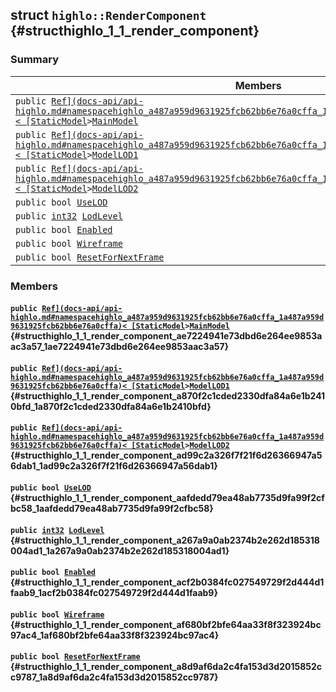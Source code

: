 ## struct `highlo::RenderComponent` {#structhighlo_1_1_render_component}

### Summary

 Members                        | Descriptions                                
--------------------------------|---------------------------------------------
`public `[`Ref](docs-api/api-highlo.md#namespacehighlo_a487a959d9631925fcb62bb6e76a0cffa_1a487a959d9631925fcb62bb6e76a0cffa)< [StaticModel`](docs-api/api-highlo--StaticModel.md#classhighlo_1_1_static_model)` > `[`MainModel`](#structhighlo_1_1_render_component_ae7224941e73dbd6e264ee9853aac3a57_1ae7224941e73dbd6e264ee9853aac3a57) | 
`public `[`Ref](docs-api/api-highlo.md#namespacehighlo_a487a959d9631925fcb62bb6e76a0cffa_1a487a959d9631925fcb62bb6e76a0cffa)< [StaticModel`](docs-api/api-highlo--StaticModel.md#classhighlo_1_1_static_model)` > `[`ModelLOD1`](#structhighlo_1_1_render_component_a870f2c1cded2330dfa84a6e1b2410bfd_1a870f2c1cded2330dfa84a6e1b2410bfd) | 
`public `[`Ref](docs-api/api-highlo.md#namespacehighlo_a487a959d9631925fcb62bb6e76a0cffa_1a487a959d9631925fcb62bb6e76a0cffa)< [StaticModel`](docs-api/api-highlo--StaticModel.md#classhighlo_1_1_static_model)` > `[`ModelLOD2`](#structhighlo_1_1_render_component_ad99c2a326f7f21f6d26366947a56dab1_1ad99c2a326f7f21f6d26366947a56dab1) | 
`public bool `[`UseLOD`](#structhighlo_1_1_render_component_aafdedd79ea48ab7735d9fa99f2cfbc58_1aafdedd79ea48ab7735d9fa99f2cfbc58) | 
`public `[`int32`](#_base_types_8h_a43d43196463bde49cb067f5c20ab8481_1a43d43196463bde49cb067f5c20ab8481)` `[`LodLevel`](#structhighlo_1_1_render_component_a267a9a0ab2374b2e262d185318004ad1_1a267a9a0ab2374b2e262d185318004ad1) | 
`public bool `[`Enabled`](#structhighlo_1_1_render_component_acf2b0384fc027549729f2d444d1faab9_1acf2b0384fc027549729f2d444d1faab9) | 
`public bool `[`Wireframe`](#structhighlo_1_1_render_component_af680bf2bfe64aa33f8f323924bc97ac4_1af680bf2bfe64aa33f8f323924bc97ac4) | 
`public bool `[`ResetForNextFrame`](#structhighlo_1_1_render_component_a8d9af6da2c4fa153d3d2015852cc9787_1a8d9af6da2c4fa153d3d2015852cc9787) | 

### Members

#### `public `[`Ref](docs-api/api-highlo.md#namespacehighlo_a487a959d9631925fcb62bb6e76a0cffa_1a487a959d9631925fcb62bb6e76a0cffa)< [StaticModel`](docs-api/api-highlo--StaticModel.md#classhighlo_1_1_static_model)` > `[`MainModel`](#structhighlo_1_1_render_component_ae7224941e73dbd6e264ee9853aac3a57_1ae7224941e73dbd6e264ee9853aac3a57) {#structhighlo_1_1_render_component_ae7224941e73dbd6e264ee9853aac3a57_1ae7224941e73dbd6e264ee9853aac3a57}

#### `public `[`Ref](docs-api/api-highlo.md#namespacehighlo_a487a959d9631925fcb62bb6e76a0cffa_1a487a959d9631925fcb62bb6e76a0cffa)< [StaticModel`](docs-api/api-highlo--StaticModel.md#classhighlo_1_1_static_model)` > `[`ModelLOD1`](#structhighlo_1_1_render_component_a870f2c1cded2330dfa84a6e1b2410bfd_1a870f2c1cded2330dfa84a6e1b2410bfd) {#structhighlo_1_1_render_component_a870f2c1cded2330dfa84a6e1b2410bfd_1a870f2c1cded2330dfa84a6e1b2410bfd}

#### `public `[`Ref](docs-api/api-highlo.md#namespacehighlo_a487a959d9631925fcb62bb6e76a0cffa_1a487a959d9631925fcb62bb6e76a0cffa)< [StaticModel`](docs-api/api-highlo--StaticModel.md#classhighlo_1_1_static_model)` > `[`ModelLOD2`](#structhighlo_1_1_render_component_ad99c2a326f7f21f6d26366947a56dab1_1ad99c2a326f7f21f6d26366947a56dab1) {#structhighlo_1_1_render_component_ad99c2a326f7f21f6d26366947a56dab1_1ad99c2a326f7f21f6d26366947a56dab1}

#### `public bool `[`UseLOD`](#structhighlo_1_1_render_component_aafdedd79ea48ab7735d9fa99f2cfbc58_1aafdedd79ea48ab7735d9fa99f2cfbc58) {#structhighlo_1_1_render_component_aafdedd79ea48ab7735d9fa99f2cfbc58_1aafdedd79ea48ab7735d9fa99f2cfbc58}

#### `public `[`int32`](#_base_types_8h_a43d43196463bde49cb067f5c20ab8481_1a43d43196463bde49cb067f5c20ab8481)` `[`LodLevel`](#structhighlo_1_1_render_component_a267a9a0ab2374b2e262d185318004ad1_1a267a9a0ab2374b2e262d185318004ad1) {#structhighlo_1_1_render_component_a267a9a0ab2374b2e262d185318004ad1_1a267a9a0ab2374b2e262d185318004ad1}

#### `public bool `[`Enabled`](#structhighlo_1_1_render_component_acf2b0384fc027549729f2d444d1faab9_1acf2b0384fc027549729f2d444d1faab9) {#structhighlo_1_1_render_component_acf2b0384fc027549729f2d444d1faab9_1acf2b0384fc027549729f2d444d1faab9}

#### `public bool `[`Wireframe`](#structhighlo_1_1_render_component_af680bf2bfe64aa33f8f323924bc97ac4_1af680bf2bfe64aa33f8f323924bc97ac4) {#structhighlo_1_1_render_component_af680bf2bfe64aa33f8f323924bc97ac4_1af680bf2bfe64aa33f8f323924bc97ac4}

#### `public bool `[`ResetForNextFrame`](#structhighlo_1_1_render_component_a8d9af6da2c4fa153d3d2015852cc9787_1a8d9af6da2c4fa153d3d2015852cc9787) {#structhighlo_1_1_render_component_a8d9af6da2c4fa153d3d2015852cc9787_1a8d9af6da2c4fa153d3d2015852cc9787}

